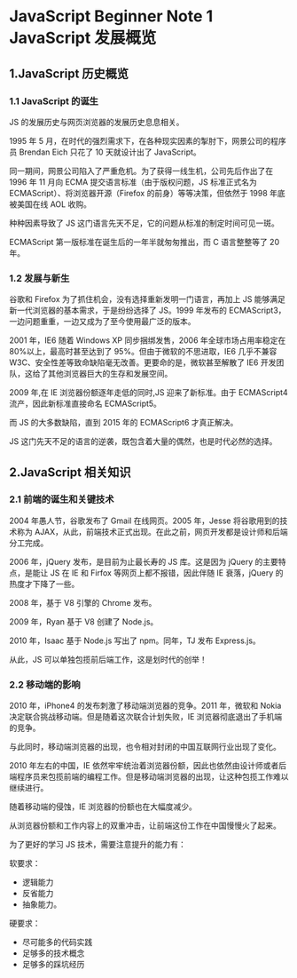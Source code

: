 ﻿# JavaScript Beginner Note 1 JavaScript 发展概览

## 1.JavaScript 历史概览

### 1.1 JavaScript 的诞生

JS 的发展历史与网页浏览器的发展历史息息相关。

1995 年 5 月，在时代的强烈需求下，在各种现实因素的掣肘下，网景公司的程序员 Brendan Eich 只花了 10 天就设计出了 JavaScript。

同一期间，网景公司陷入了严重危机。为了获得一线生机，公司先后作出了在 1996 年 11 月向 ECMA 提交语言标准（由于版权问题，JS 标准正式名为 ECMAScript）、将浏览器开源（Firefox 的前身）等等决策，但依然于 1998 年底被美国在线 AOL 收购。

种种因素导致了 JS 这门语言先天不足，它的问题从标准的制定时间可见一斑。

ECMAScript 第一版标准在诞生后的一年半就匆匆推出，而 C 语言整整等了 20 年。

### 1.2 发展与新生

谷歌和 Firefox 为了抓住机会，没有选择重新发明一门语言，再加上 JS 能够满足新一代浏览器的基本需求，于是纷纷选择了 JS。1999 年发布的 ECMAScript3， 一边问题重重，一边又成为了至今使用最广泛的版本。

2001 年，IE6 随着 Windows XP 同步捆绑发售，2006 年全球市场占用率稳定在 80%以上，最高时甚至达到了 95%。但由于微软的不思进取，IE6 几乎不兼容 W3C、安全性差等致命缺陷毫无改善。更要命的是，微软甚至解散了 IE6 开发团队，这给了其他浏览器巨大的生存和发展空间。

2009 年,在 IE 浏览器份额逐年走低的同时,JS 迎来了新标准。由于 ECMAScript4 流产，因此新标准直接命名 ECMAScript5。

而 JS 的大多数缺陷，直到 2015 年的 ECMAScript6 才真正解决。

JS 这门先天不足的语言的逆袭，既包含着大量的偶然，也是时代必然的选择。

## 2.JavaScript 相关知识

### 2.1 前端的诞生和关键技术

2004 年愚人节，谷歌发布了 Gmail 在线网页。2005 年，Jesse 将谷歌用到的技术称为 AJAX，从此，前端技术正式出现。在此之前，网页开发都是设计师和后端分工完成。

2006 年，jQuery 发布，是目前为止最长寿的 JS 库。这是因为 jQuery 的主要特点，是能让 JS 在 IE 和 Firfox 等网页上都不报错，因此伴随 IE 衰落，jQuery 的热度才下降了一些。

2008 年，基于 V8 引擎的 Chrome 发布。

2009 年，Ryan 基于 V8 创建了 Node.js。

2010 年，Isaac 基于 Node.js 写出了 npm。同年，TJ 发布 Express.js。

从此，JS 可以单独包揽前后端工作，这是划时代的创举！

### 2.2 移动端的影响

2010 年，iPhone4 的发布刺激了移动端浏览器的竞争。2011 年，微软和 Nokia 决定联合挑战移动端。但是随着这次联合计划失败，IE 浏览器彻底退出了手机端的竞争。

与此同时，移动端浏览器的出现，也令相对封闭的中国互联网行业出现了变化。

2010 年左右的中国，IE 依然牢牢统治着浏览器份额，因此也依然由设计师或者后端程序员来包揽前端的编程工作。但是移动端浏览器的出现，让这种包揽工作难以继续进行。

随着移动端的侵蚀，IE 浏览器的份额也在大幅度减少。

从浏览器份额和工作内容上的双重冲击，让前端这份工作在中国慢慢火了起来。

为了更好的学习 JS 技术，需要注意提升的能力有：

软要求：

- 逻辑能力
- 反省能力
- 抽象能力。

硬要求：

- 尽可能多的代码实践
- 足够多的技术概念
- 足够多的踩坑经历
